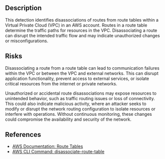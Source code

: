 ## Description

This detection identifies disassociations of routes from route tables within a Virtual Private Cloud (VPC) in an AWS account. Routes in a route table determine the traffic paths for resources in the VPC. Disassociating a route can disrupt the intended traffic flow and may indicate unauthorized changes or misconfigurations.

## Risks

Disassociating a route from a route table can lead to communication failures within the VPC or between the VPC and external networks. This can disrupt application functionality, prevent access to external services, or isolate critical resources from the internet or private networks.

Unauthorized or accidental route disassociations may expose resources to unintended behavior, such as traffic routing issues or loss of connectivity. This could also indicate malicious activity, where an attacker seeks to modify or disrupt the network routing configuration to isolate resources or interfere with operations. Without continuous monitoring, these changes could compromise the availability and security of the network.

## References

- [AWS Documentation: Route Tables](https://docs.aws.amazon.com/vpc/latest/userguide/VPC_Route_Tables.html)
- [AWS CLI Command: disassociate-route-table](https://docs.aws.amazon.com/cli/latest/reference/ec2/disassociate-route-table.html)